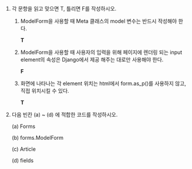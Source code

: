 1. 각 문항을 읽고 맞으면 T, 틀리면 F를 작성하시오.
   
   1. ModelForm을 사용할 때 Meta 클래스의 model 변수는 반드시 작성해야 한다.

        **T**
   
   2. ModelForm을 사용할 때 사용자의 입력을 위해 페이지에 렌더링 되는 input element의 속성은 Django에서 제공 해주는 대로만 사용해야 한다.

        **F**
   
   3. 화면에 나타나는 각 element 위치는 html에서 form.as_p()를 사용하지 않고, 직접 위치시킬 수 있다.

        **T**

2. 다음 빈칸 (a) ~ (d) 에 적합한 코드를 작성하시오.

    (a) Forms

    (b) forms.ModelForm

    (c) Article

    (d) fields